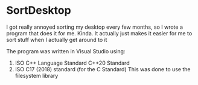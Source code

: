 # SortDesktop
 
I got really annoyed sorting my desktop every few months, so I wrote a program that does it for me. 
Kinda. It actually just makes it easier for me to sort stuff when I actually get around to it

The program was written in Visual Studio using:
1. ISO C++ Language Standard C++20 Standard
2. ISO C17 (2018) standard (for the C Standard)
This was done to use the filesystem library 
